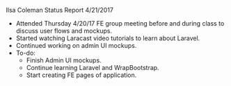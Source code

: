 Ilsa Coleman
Status Report
4/21/2017

- Attended Thursday 4/20/17 FE group meeting before and during class to discuss user flows and mockups.
- Started watching Laracast video tutorials to learn about Laravel.
- Continued working on admin UI mockups.
- To-do:
  - Finish Admin UI mockups.
  - Continue learning Laravel and WrapBootstrap.
  - Start creating FE pages of application.

